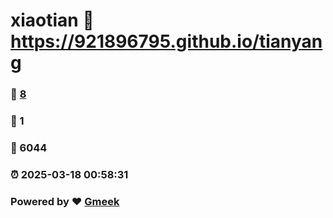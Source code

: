 # xiaotian :link: https://921896795.github.io/tianyang 
### :page_facing_up: [8](https://921896795.github.io/tianyang/tag.html) 
### :speech_balloon: 1 
### :hibiscus: 6044 
### :alarm_clock: 2025-03-18 00:58:31 
### Powered by :heart: [Gmeek](https://github.com/Meekdai/Gmeek)
